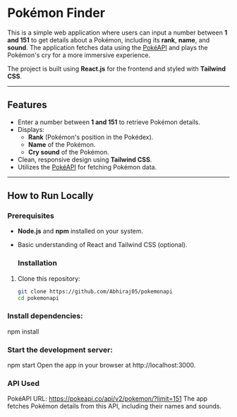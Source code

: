 # Pokémon Finder

This is a simple web application where users can input a number between **1 and 151** to get details about a Pokémon, including its **rank**, **name**, and **sound**. The application fetches data using the [PokéAPI](https://pokeapi.co/) and plays the Pokémon's cry for a more immersive experience.  

The project is built using **React.js** for the frontend and styled with **Tailwind CSS**.

---

## Features
- Enter a number between **1 and 151** to retrieve Pokémon details.
- Displays:
  - **Rank** (Pokémon's position in the Pokédex).
  - **Name** of the Pokémon.
  - **Cry sound** of the Pokémon.
- Clean, responsive design using **Tailwind CSS**.
- Utilizes the [PokéAPI](https://pokeapi.co/) for fetching Pokémon data.

---

## How to Run Locally

### Prerequisites
- **Node.js** and **npm** installed on your system.
- Basic understanding of React and Tailwind CSS (optional).


  ### Installation
1. Clone this repository:
   ```bash
   git clone https://github.com/Abhiraj05/pokemonapi
   cd pokemonapi
   ```

### Install dependencies:
npm install


### Start the development server:
npm start
Open the app in your browser at http://localhost:3000.

### API Used
PokéAPI
URL: https://pokeapi.co/api/v2/pokemon/?limit=151
The app fetches Pokémon details from this API, including their names and sounds.
